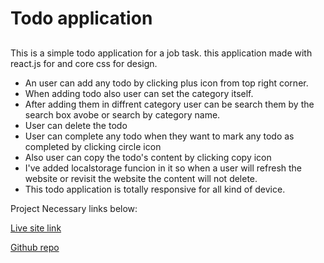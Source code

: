 # Todo application

##

This is a simple todo application for a job task. this application made with react.js for and core css for design.

- An user can add any todo by clicking plus icon from top right corner.
- When adding todo also user can set the category itself.
- After adding them in diffrent category user can be search them by the search box avobe or search by category name.
- User can delete the todo
- User can complete any todo when they want to mark any todo as completed by clicking circle icon
- Also user can copy the todo's content by clicking copy icon
- I've added localstorage funcion in it so when a user will refresh the website or revisit the website the content will not delete.
- This todo application is totally responsive for all kind of device.

Project Necessary links below:

[Live site link](https://todo-two-khaki.vercel.app/)

[Github repo](https://github.com/rakib53/todo)
